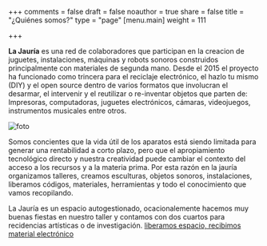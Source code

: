 +++
comments = false
draft = false
noauthor = true
share = false
title = "¿Quiénes somos?"
type = "page"
[menu.main]
weight = 111


+++


**La Jauría** es una red de colaboradores que participan en la creacion de juguetes, instalaciones, máquinas y robots sonoros construidos principalmente con materiales de segunda mano. Desde el 2015 el proyecto ha funcionado como trincera para el reciclaje electrónico, el hazlo tu mismo (DIY) y el open source dentro de varios formatos que involucran el desarmar, el intervenir y el reutilizar o re-inventar objetos que parten de: Impresoras, computadoras, juguetes electrónicos, cámaras, videojuegos, instrumentos musicales entre otros.

![foto](/img/about-foto.png)

Somos concientes que la vida útil de los aparatos está siendo limitada para generar una rentabilidad a corto plazo, pero que el apropiamiento tecnológico directo y nuestra creatividad puede cambiar el contexto del acceso a los recursos y a la materia prima. Por esta razón en la jauría organizamos talleres, creamos esculturas, objetos sonoros, instalaciones, liberamos códigos, materiales, herramientas y todo el conocimiento que vamos recopilando.

La Jauría es un espacio autogestionado, ocacionalemente hacemos muy buenas fiestas en nuestro taller y contamos con dos cuartos para recidencias artísticas o de investigación. [liberamos espacio, recibimos material electrónico](pulgateca)
